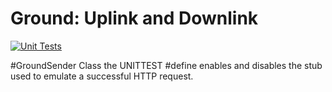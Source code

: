 # Ground: Uplink and Downlink

[![Unit Tests](https://github.com/MateoVG-coding/CSCN73030-ProjectV-UplinkDownlink-GroundStation/actions/workflows/Unit-Test.yml/badge.svg)](https://github.com/MateoVG-coding/CSCN73030-ProjectV-UplinkDownlink-GroundStation/actions/workflows/Unit-Test.yml)

#GroundSender Class
the UNITTEST #define enables and disables the stub used to emulate a successful HTTP request.
